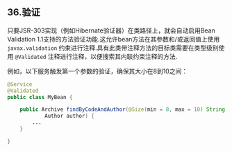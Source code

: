 ## 36.验证

只要JSR-303实现（例如Hibernate验证器）在类路径上，就会自动启用Bean Validation 1.1支持的方法验证功能.这允许bean方法在其参数和/或返回值上使用 `javax.validation` 约束进行注释.具有此类带注释方法的目标类需要在类型级别使用 `@Validated` 注释进行注释，以便搜索其内联约束注释的方法.

例如，以下服务触发第一个参数的验证，确保其大小在8到10之间：

```java
@Service
@Validated
public class MyBean {

	public Archive findByCodeAndAuthor(@Size(min = 8, max = 10) String code,
			Author author) {
		...
	}

}
```
